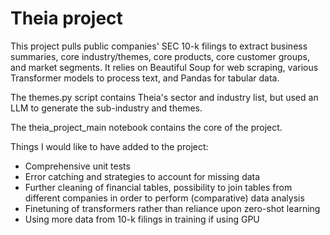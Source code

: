 # Theia project
 
This project pulls public companies' SEC 10-k filings to extract business summaries, core industry/themes, core products, core customer groups, and market segments. It relies on Beautiful Soup for web scraping, various Transformer models to process text, and Pandas for tabular data.

The themes.py script contains Theia's sector and industry list, but used an LLM to generate the sub-industry and themes.

The theia_project_main notebook contains the core of the project.

Things I would like to have added to the project:
-  Comprehensive unit tests
- Error catching and strategies to account for missing data
- Further cleaning of financial tables, possibility to join tables from different companies in order to perform (comparative) data analysis
- Finetuning of transformers rather than reliance upon zero-shot learning
- Using more data from 10-k filings in training if using GPU


